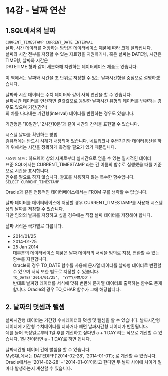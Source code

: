 # 14강 - 날짜 연산
## 1.SQL에서의 날짜
`CURRENT_TIMESTAMP CURRENT_DATE INTERVAL`  
날짜, 시간 데이터를 저장하는 방법은 데이터베이스 제품에 따라 크게 달라집니다.  
날짜와 시간 전부를 저장할 수 있는 자료형을 지원하거나, 혹은 날짜는 DATE형, 시간은 TIME형, 날짜와 시간은  
DATETIME 형과 같이 세분화해 지원하는 데이터베이스 제품도 있습니다.  
  
이 책에서는 날짜와 시간을 초 단위로 저장할 수 있는 날짜시간형을 중점으로 설명하겠습니다.  
  
날짜와 시간 데이터는 수치 데이터와 같이 사칙 연산을 할 수 있습니다.  
날짜시간 데이터를 연산하면 결괏값으로 동일한 날짜시간 유형의 데이터를 반환하는 경우도 있으며 기간(간격)  
의 차를 나타내는 기간형(interval) 데이터를 반환하는 경우도 있습니다.  
  
기간형은 '10일간', '2시간10분'과 같이 시간의 간격을 표현할 수 있습니다.  
  
시스템 날짜를 확인하는 방법  
컴퓨터에는 반드시 시계가 내장되어 있습니다. 네트워크나 주변기기와 데이터통신을 하기 위해서는 시간을 정확하게 측정할 필요가 있기 때문입니다.  
  
`시스템 날짜` : 하드웨어 상의 시계로부터 실시간으로 얻을 수 있는 일시적인 데이터  
표준 SQL에서는 CURRENT_TIMESTAMP 라는 긴 이름의 함수로 실행했을 때를 기준으로 시간을 표시합니다.  
인수를 필요로 하지 않습니다. 괄호를 사용하지 않는 특수한 함수입니다.  
`SELECT CURRENT_TIMESTAMP`  
  
Oracle과 같은 전통적인 데이터베이스에서는 FROM 구를 생략할 수 없습니다.  
  
날짜 데이터를 데이터베이스에 저장할 경우 CURRENT_TIMESTAMP를 사용해 시스템 상의 날짜를 저장할 수 있습니다.  
다만 임의의 날짜를 저장하고 싶을 경우에는 직접 날짜 데이터를 저장해야 합니다.  
  
날짜 서식은 국가별로 다릅니다.  
- 2014/01/25  
- 2014-01-25  
- 25 Jan 2014  
대부분의 데이터베이스 제품은 날짜 데이터의 서식을 임의로 지정, 변환할 수 있는 함수를 지원합니다.  
Oracle의 경우 TO_DATE 함수를 사용해 문자열 데이터를 날짜형 데이터로 변환할 수 있으며 서식 또한 별도로 지정할 수 있습니다.  
`TO_DATE('2014/01/25', 'YYYY/MM/DD')`  
반대로 날짜형 데이터를 서식에 맞춰 변환해 문자열 데이터로 출력하는 함수도 존재합니다. Oracle의 경우 TO_CHAR 함수가 그에 해당합니다.  
  
## 2. 날짜의 덧셈과 뺄셈
날짜시간형 데이터는 기간형 수치데이터와 덧셈 및 뺄셈을 할 수 있습니다. 날짜시간형 데이터에 기간형 수치데이터를 더하거나 빼면 날짜시간형 데이터가 반환됩니다.  
예를 들어 특정일로부터 1일 후를 계산하고 싶다면 a + 1 DAY 리는 식으로 계산할 수 있습니다. 1일 전이라면 a - 1 DAY로 하면 됩니다.  
  
날짜시간형 데이터 간에 뺄셈을 할 수 있습니다.  
MySQL에서는 DATEDIFF('2014-02-28', '2014-01-01'); 로 계산할 수 있습니다.  
Oracle에서는 '2014-02-28' - '2014-01-01'이라고 한다면 두 날짜 사이에 차이가 얼마나 발생하는지 계산할 수 있습니다.  

